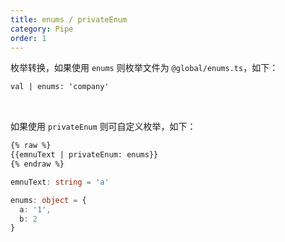 ```yaml
---
title: enums / privateEnum
category: Pipe
order: 1
---
```


枚举转换，如果使用 `enums` 则枚举文件为 `@global/enums.ts`，如下：

```html
val | enums: 'company'
```

<br>

如果使用 `privateEnum` 则可自定义枚举，如下：

```html
{% raw %}
{{emnuText | privateEnum: enums}}
{% endraw %}
```


```typescript
emnuText: string = 'a'

enums: object = {
  a: '1',
  b: 2
}
```

